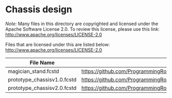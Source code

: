 # Chassis design

*Note:*
Many files in this directory are copyrighted and licensed under the Apache Software License 2.0.  To review this license, please use this link:
http://www.apache.org/licenses/LICENSE-2.0

Files that are licensed under this are listed below:
http://www.apache.org/licenses/LICENSE-2.0

| File Name | URL |
| --------- | --- |
| magician_stand.fcstd | https://github.com/ProgrammingRobotsStudyGroup/Designs/blob/master/ROSROVREV1/chassis/magician_stand.fcstd |
| prototype_chassisv1.0.fcstd | https://github.com/ProgrammingRobotsStudyGroup/Designs/blob/master/ROSROVREV2/chassis/prototype_chassisv1.0.fcstd |
| prototype_chassisv2.0.fcstd | https://github.com/ProgrammingRobotsStudyGroup/Designs/blob/master/ROSROVREV2/chassis/prototype_chassisv2.0.fcstd |

